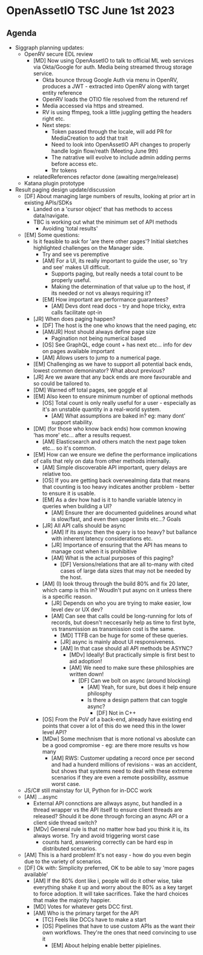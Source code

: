 # OpenAssetIO TSC June 1st 2023

## Agenda

- Siggraph planning updates:
  - OpenRV secure EDL review
    - [MD] Now using OpenAssetIO to talk to official ML web services via Okta/Google for auth. Media being streamed throug storage service.
      - Okta bounce throug Google Auth via menu in OpenRV, produces a JWT - extracted into OpenRV along with target entity reference
      - OpenRV loads the OTIO file resolved from the returend ref
      - Media accessed via https and streamed.
      - RV is using ffmpeg, took a little juggling getting the headers right etc.
      - Next steps:
        - Token passed through the locale, will add PR for MediaCreation to add that trait
        - Need to look into OpenAssetIO API changes to properly handle login flow/reath (Meeting June 9th)
        - The natrative will evolve to include admin adding perms before access etc.
        - 1hr tokens
    - relatedReferences refactor done (awaiting merge/release)
  - Katana plugin prototype
- Result paging design update/discussion
  - [DF] About managing large numbers of results, looking at prior art in existing APIs/SDKs
    - Landed on a 'cursor object' that has methods to access data/navigate.
    - TBC is working out what the minimum set of API methods
      - Avoiding 'total results'
   - [EM] Some questions:
      - Is it feasible to ask for 'are there other pages'? Initial sketches highlighted challenges on the Manager side.
        - Try and see vs peremptive
        - [AM] For a UI, its really important to guide the user, so 'try and see' makes UI difficult.
          - Supports paging, but really needs a total count to be properly useful.
          - Making the determination of that value up to the host, if its needed or not vs always requiring it?
        - [EM] How important are performance guarantees?
           - [AM] Devs dont read docs - try and hope tricky, extra calls facilitate opt-in
       - [JR] When does paging happen?
          - [DF] The host is the one who knows that the need paging, etc
          - [AM/JR] Host should always define page size
            - Pagination not being numerical based
          - [OS] See GraphQL, edge count + has next etc... info for dev on pages available important
          - [AM] Allows users to jump to a numerical page.
        - [EM] Challenging as we have to support all potential back ends, lowest common demoninator? What about previous?
        - [JR] Are we aware that any back ends are more favourable and so could be tailored to.
        - [DM] Warned off total pages, see goggle et al
        - [EM] Also keen to ensure minimum number of optional methods
          - [OS] Total count is only really useful for a user - especially as it's an unstable quantity in a real-world system.
            - [AM] What assumptions are baked in? eg: many dont' support stability.
        - [DM] (for those who know back ends) how common knowing 'has more' etc... after a results request.
           - [AM] Elasticsearch and others match the next page token etc... so it's common.
        - [EM] How can we ensure we define the performance implications of calls that rely on data from other methods internally.
          - [AM] Simple discoverable API important, query delays are relative too.
          - [OS] If you are getting back overwealming data that means that counting is too heavy indicates another problem - better to ensure it is usable.
          - [EM] As a dev how had is it to handle variable latency in queries when building a UI?
            - [AM] Ensure ther are documented guidelines around what is slow/fast, and even then upper limits etc...? Goals
          - [JR] All API calls should be async
            - [AM] If its async then the query is too heavy? but ballance with inherent latency considerations etc. 
            - [JR] Importance of ensuring that the API has means to manage cost when it is prohibitive
            - [AM] What is the actual purposes of this paging?
              - [DF] Versions/relations that are all to-many with cited cases of large data sizes that may not be needed by the host.
           - [AM] (I) look throug through the build 80% and fix 20 later, which camp is this in? Woudln't put async on it unless there is a specific reason.
             - [JR] Depends on who you are trying to make easier, low level dev or UX dev?
             - [AM] Can see that calls could be long-running for lots of records, but doesn't neccesarily help as time to first byte, vs transmission as transmission cost is the same.
               - [MD] TTFB can be huge for some of these queries.
               - [JR] async is mainly about UI responsiveness.
               - [AM] In that case should all API methods be ASYNC?
                 - [MDv] Ideally! But practically simple is first best to aid adoption!
                 - [AM] We need to make sure these philosphies are written down!
                   - [DF] Can we bolt on async (around blocking)
                     - [AM] Yeah, for sure, but does it help ensure philosphy
                      - Is there a design pattern that can toggle async?
                        - [DF] Not in C++
           - [OS] From the PoV of a back-end, already have existing end points that cover a lot of this do we need this in the lower level API?
           - [MDw] Some mechnism that is more notional vs aboslute can be a good compromise - eg: are there more results vs how many
             - [AM] RWS: Customer updating a record once per second and had a hunderd millions of revisions - was an accident, but shows that systems need to deal with these extreme scenarios if they are even a remote possibility, assmue worst case.
   - JS/C# still mainstay for UI, Python for in-DCC work
   - [AM] ...async
     - External API connctions are allways async, but handled in a thread wrapper vs the API itself to ensure client threads are released? Should it be done through forcing an async API or a client side thread switch?
     - [MDv] General rule is that no matter how bad you think it is, its always worse. Try and avoid triggering worst case
       - counts hard, answering correctly can be hard esp in distributed scenarios.
   - [AM] This is a hard problem! It's not easy - how do you even begin due to the variety of scenarios.
   - [DF] Ok with: Simplicity preferred, OK to be able to say 'more pages available'
     - [AM] If the 80% dont like i, people will do it other wise, take everything shake it up and worry about the 80% as a key target to force adoption. It will take sacrifices. Take the hard choices that make the majority happier.
     - [MD] Votes for whatever gets DCC first.
     - [AM] Who is the primary target for the API
       - [TC] Feels like DCCs have to make a start
       - [OS] Pipelines that have to use custom APIs as the want their own workflows. They're the ones that need convincing to use it
         - [EM] About helping enable better pipielines.
